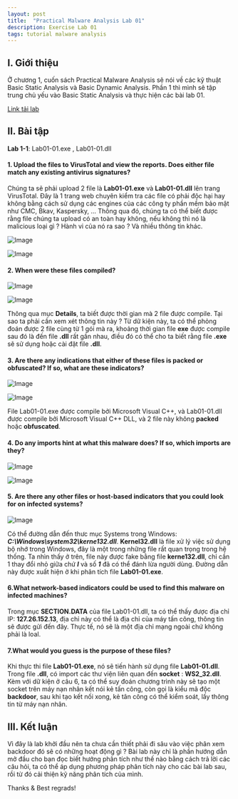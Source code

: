 ```yaml
---
layout: post
title:  "Practical Malware Analysis Lab 01"
description: Exercise Lab 01
tags: tutorial malware analysis
---
```

## I. Giới thiệu
Ở chương 1, cuốn sách Practical Malware Analysis sẽ nói về các kỹ thuật Basic Static Analysis và Basic Dynamic Analysis. Phần 1 thì mình sẽ tập trung chủ yếu vào Basic Static Analysis và thực hiện các bài lab 01.

[Link tải lab](https://github.com/mikesiko/PracticalMalwareAnalysis-Labs)

## II. Bài tập
**Lab 1-1**: Lab01-01.exe , Lab01-01.dll

#### **1. Upload the files to VirusTotal and view the reports. Does either file match any existing antivirus signatures?**

Chúng ta sẽ phải upload 2 file là **Lab01-01.exe** và **Lab01-01.dll** lên trang VirusTotal. Đây là 1 trang web chuyên kiểm tra các file có phải độc hại hay không bằng cách sử dụng các engines của các công ty phần mềm bảo mật như CMC, Bkav, Kaspersky, ...
Thông qua đó, chúng ta có thể biết được rằng file chúng ta upload có an toàn hay không, nếu không thì nó là malicious loại gì ? Hành vi của nó ra sao ? Và nhiều thông tin khác.

![Image](https://i.imgur.com/IgNk8pc.png)

![Image](https://i.imgur.com/YlXDOi9.png)


#### **2. When were these files compiled?**

![Image](https://i.imgur.com/Y7OnvC9.png)

![Image](https://i.imgur.com/d89Ts4o.png)

Thông qua mục **Details**, ta biết được thời gian mà 2 file được compile. Tại sao ta phải cần xem xét thông tin này ? Từ dữ kiện này, ta có thể phỏng đoán được 2 file cùng từ 1 gói mà ra, khoảng thời gian file **exe** được compile sau đó là đến file **.dll** rất gần nhau, điều đó có thể cho ta biết rằng file **.exe** sẽ sử dụng hoặc cài đặt file **.dll**.

#### **3. Are there any indications that either of these files is packed or obfuscated? If so, what are these indicators?**

![Image](https://i.imgur.com/8IJimzK.png)

![Image](https://i.imgur.com/vK6YAJS.png)

File Lab01-01.exe được compile bởi Microsoft Visual C++, và Lab01-01.dll được compile bởi Microsoft Visual C++ DLL, và 2 file này không **packed** hoặc **obfuscated**. 

#### **4. Do any imports hint at what this malware does? If so, which imports are they?**

![Image](https://i.imgur.com/Uppdzj8.png)

![Image](https://i.imgur.com/IFvL82r.png)


#### **5. Are there any other files or host-based indicators that you could look for on infected systems?**

![Image](https://i.imgur.com/2rZ6rm1.png)

Có thể đường dẫn đến thưc mục Systems trong Windows: ***C:\Windows\system32\kerne132.dll***. **Kernel32.dll** là file xử lý việc sử dụng bộ nhớ trong Windows, đây là một trong những file rất quan trọng trong hệ thống. Ta nhìn thấy ở trên, file này được fake bằng file **kerne132.dll**, chỉ cần 1 thay đổi nhỏ giữa chứ ***l*** và số ***1*** đã có thể đánh lừa người dùng. Đường dẫn này được xuất hiện ở khi phân tích file **Lab01-01.exe**. 

#### **6.What network-based indicators could be used to find this malware on infected machines?**

Trong mục **SECTION.DATA** của file Lab01-01.dll, ta có thể thấy được địa chỉ IP: **127.26.152.13**,
địa chỉ này có thể là địa chỉ của máy tấn công, thông tin sẽ được gửi đến đây. Thực tế, nó sẽ là một địa chỉ mạng ngoài chứ không phải là loal.

#### **7.What would you guess is the purpose of these files?**

Khi thực thi file **Lab01-01.exe**, nó sẽ tiến hành sử dụng file **Lab01-01.dll**. Trong file **.dll**, có import các thư viện liên quan đến **socket** : **WS2_32.dll**. Kèm với dữ kiện ở câu 6, ta có thể suy đoán chương trình này sẽ tạo một socket trên máy nạn nhân kết nói kẻ tấn công, còn gọi là kiểu mã độc **backdoor**, sau khi tạo kết nối xong, kẻ tân công có thể kiểm soát, lấy thông tin từ máy nạn nhân. 

## III. Kết luận
Vì đây là lab khởi đầu nên ta chưa cần thiết phải đi sâu vào việc phân xem backdoor đó sẽ có những hoạt động gì ? Bài lab này chỉ là phần hướng dẫn mở đầu cho bạn đọc biết hướng phân tích như thế nào bằng cách trả lời các câu hỏi, ta có thể áp dụng phương pháp phân tích này cho các bài lab sau, rồi từ đó cải thiện kỹ năng phân tích của mình.

Thanks & Best regrads!

